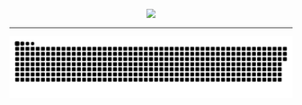 <p align="center">
  <img src="https://cdn.pixabay.com/animation/2024/05/16/21/45/21-45-34-3_512.gif" width="200px" />
</p>
<hr>
<p align="center">
  <img src="./snake.svg" width="900px" />
</p>

